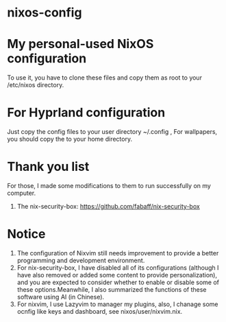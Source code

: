# nixos-config
# My personal-used NixOS configuration

  To use it, you have to clone these files and copy them as root to your /etc/nixos directory.
  
# For Hyprland configuration
  
  Just copy the config files to your user directory ~/.config , For wallpapers, you should copy the to your home directory.

# Thank you list

  For those, I made some modifications to them to run successfully on my computer.
  
  1. The nix-security-box: https://github.com/fabaff/nix-security-box

# Notice

  1. The configuration of Nixvim still needs improvement to provide a better programming and development environment.
  2. For nix-security-box, I have disabled all of its configurations (although I have also removed or added some content to provide personalization), and you are expected to consider whether to enable or disable some of these options.Meanwhile, I also summarized the functions of these software using AI (in Chinese).
  3. For nixvim, I use Lazyvim to manager my plugins, also, I chanage some ocnfig like keys and dashboard, see nixos/user/nixvim.nix.
